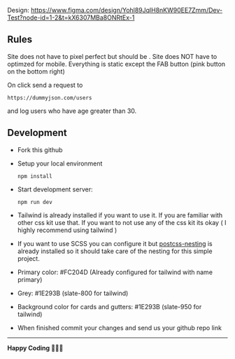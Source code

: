 Design: https://www.figma.com/design/Yohl89JqlH8nKW90EE7Zmm/Dev-Test?node-id=1-2&t=kX6307MBa8ONRtEx-1

## Rules
Site does not have to pixel perfect but should be . Site does NOT have to optimzed for mobile. Everything is static except the FAB button (pink button on the bottom right)

On click send a request to 
```
https://dummyjson.com/users
```
and log users who have age greater than 30.

## Development

- Fork this github
- Setup your local environment
  ```
  npm install
  ```
- Start development server:
  ```
  npm run dev
  ```

- Tailwind is already installed if you want to use it. If you are familiar with other css kit use that. If you want to not use any of the css kit its okay ( I highly recommend using tailwind )
- If you want to use SCSS you can configure it but [postcss-nesting](https://github.com/csstools/postcss-plugins/tree/main/plugins/postcss-nesting) is already installed so it should take care of the nesting for this simple project.
- Primary color: #FC204D (Already configured for tailwind with name primary)
- Grey: #1E293B (slate-800 for tailwind)
- Background color for cards and gutters: #1E293B (slate-950 for tailwind)
- When finished commit your changes and send us your github repo link

---
**Happy Coding 👨🏽‍💻**
